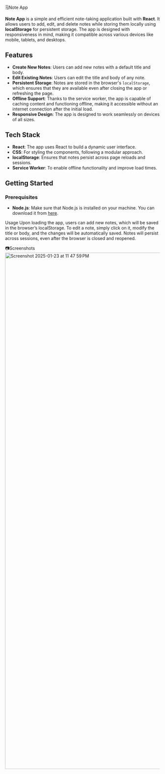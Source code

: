 🗒️Note App

**Note App** is a simple and efficient note-taking application built with **React**. It allows users to add, edit, and delete notes while storing them locally using **localStorage** for persistent storage. The app is designed with responsiveness in mind, making it compatible across various devices like mobile, tablets, and desktops.

## Features

- **Create New Notes**: Users can add new notes with a default title and body.
- **Edit Existing Notes**: Users can edit the title and body of any note.
- **Persistent Storage**: Notes are stored in the browser's `localStorage`, which ensures that they are available even after closing the app or refreshing the page.
- **Offline Support**: Thanks to the service worker, the app is capable of caching content and functioning offline, making it accessible without an internet connection after the initial load.
- **Responsive Design**: The app is designed to work seamlessly on devices of all sizes.

## Tech Stack

- **React**: The app uses React to build a dynamic user interface.
- **CSS**: For styling the components, following a modular approach.
- **localStorage**: Ensures that notes persist across page reloads and sessions.
- **Service Worker**: To enable offline functionality and improve load times.

## Getting Started

### Prerequisites

- **Node.js**: Make sure that Node.js is installed on your machine. You can download it from [here](https://nodejs.org/).

Usage
Upon loading the app, users can add new notes, which will be saved in the browser’s localStorage.
To edit a note, simply click on it, modify the title or body, and the changes will be automatically saved.
Notes will persist across sessions, even after the browser is closed and reopened.


📷Screenshots
<img width="1677" alt="Screenshot 2025-01-23 at 11 47 59 PM" src="https://github.com/user-attachments/assets/a5539c0d-9519-444f-9d8c-06080027460e" />

